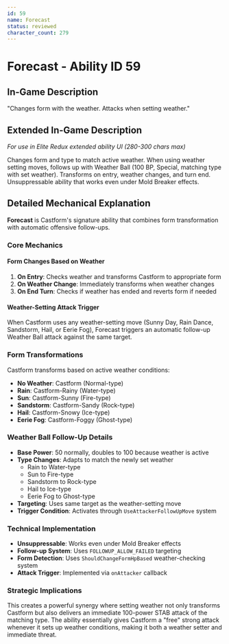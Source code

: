 ```yaml
---
id: 59
name: Forecast
status: reviewed
character_count: 279
---
```


# Forecast - Ability ID 59

## In-Game Description
"Changes form with the weather. Attacks when setting weather."

## Extended In-Game Description
*For use in Elite Redux extended ability UI (280-300 chars max)*

Changes form and type to match active weather. When using weather setting moves, follows up with Weather Ball (100 BP, Special, matching type with set weather). Transforms on entry, weather changes, and turn end. Unsuppressable ability that works even under Mold Breaker effects.

## Detailed Mechanical Explanation
**Forecast** is Castform's signature ability that combines form transformation with automatic offensive follow-ups.

### Core Mechanics

#### Form Changes Based on Weather
1. **On Entry**: Checks weather and transforms Castform to appropriate form
2. **On Weather Change**: Immediately transforms when weather changes  
3. **On End Turn**: Checks if weather has ended and reverts form if needed

#### Weather-Setting Attack Trigger
When Castform uses any weather-setting move (Sunny Day, Rain Dance, Sandstorm, Hail, or Eerie Fog), Forecast triggers an automatic follow-up Weather Ball attack against the same target.

### Form Transformations
Castform transforms based on active weather conditions:
- **No Weather**: Castform (Normal-type)
- **Rain**: Castform-Rainy (Water-type)
- **Sun**: Castform-Sunny (Fire-type)
- **Sandstorm**: Castform-Sandy (Rock-type)
- **Hail**: Castform-Snowy (Ice-type)
- **Eerie Fog**: Castform-Foggy (Ghost-type)

### Weather Ball Follow-Up Details
- **Base Power**: 50 normally, doubles to 100 because weather is active
- **Type Changes**: Adapts to match the newly set weather
  - Rain to Water-type
  - Sun to Fire-type
  - Sandstorm to Rock-type  
  - Hail to Ice-type
  - Eerie Fog to Ghost-type
- **Targeting**: Uses same target as the weather-setting move
- **Trigger Condition**: Activates through `UseAttackerFollowUpMove` system

### Technical Implementation
- **Unsuppressable**: Works even under Mold Breaker effects
- **Follow-up System**: Uses `FOLLOWUP_ALLOW_FAILED` targeting
- **Form Detection**: Uses `ShouldChangeFormHpBased` weather-checking system
- **Attack Trigger**: Implemented via `onAttacker` callback

### Strategic Implications
This creates a powerful synergy where setting weather not only transforms Castform but also delivers an immediate 100-power STAB attack of the matching type. The ability essentially gives Castform a "free" strong attack whenever it sets up weather conditions, making it both a weather setter and immediate threat.